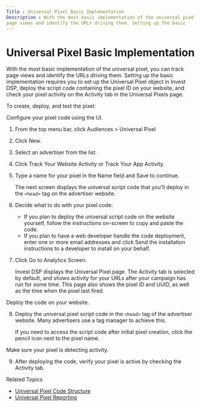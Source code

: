 ```yaml
---
Title : Universal Pixel Basic Implementation
Description : With the most basic implementation of the universal pixel, you can track
page views and identify the URLs driving them. Setting up the basic
---
```



# Universal Pixel Basic Implementation



With the most basic implementation of the universal pixel, you can track
page views and identify the URLs driving them. Setting up the basic
implementation requires you to set up the Universal Pixel object in
Invest DSP, deploy the script code containing
the pixel ID on your website, and check your pixel activity on the
Activity tab in the
Universal Pixels page.



To create, deploy, and test the pixel:





Configure your pixel code using the UI.



1.  From the top menu bar, click
    Audiences
    \> Universal Pixel 
2.  Click
    New.
3.  Select an advertiser from the list. 
4.  Click Track Your
    Website Activity or Track Your App
    Activity.
5.  Type a name for your pixel in
    the Name field and
    Save to continue.
    

    The next screen displays the universal script code that you’ll
    deploy in the `<head>` tag on the advertiser website.

    
6.  Decide what to do with your pixel code:
    - If you plan to deploy the universal script code on the website
      yourself, follow the instructions on-screen to copy and paste the
      code.
    - If you plan to have a web developer handle the code deployment,
      enter one or more email addresses and click
      Send the installation instructions to a
      developer to install on your behalf.
7.  Click Go to
    Analytics Screen. 
    

    Invest DSP displays the
    Universal Pixel page. The
    Activity tab is selected by
    default, and shows activity for your URLs after your campaign has
    run for some time. This page also shows the pixel ID and UUID, as
    well as the time when the pixel last fired.

    

Deploy the code on your website.



8.  Deploy the universal pixel script code in the
    `<head>` tag of the advertiser website. Many advertisers use a tag
    manager to achieve this. 
    

    If you need to access the script code after initial pixel creation,
    click the pencil icon next to the pixel name.

    


Make sure your pixel is detecting activity.



9.  After deploying the code, verify your pixel is
    active by checking the
    Activity tab. 




Related Topics

- <a href="universal-pixel-code-structure.md" class="xref"
  title="The general universal pixel code to be deployed in the &lt;head&gt; tag on each page of the advertiser website is different from the pixel code required for standard and custom events, which is deployed only on pages of interest.">Universal
  Pixel Code Structure</a>
- <a href="universal-pixel-reporting.md" class="xref"
  title="In addition to the activity reporting available from the Universal Pixels page, a number of reports and feeds contain information about universal pixel activity.">Universal
  Pixel Reporting</a>






